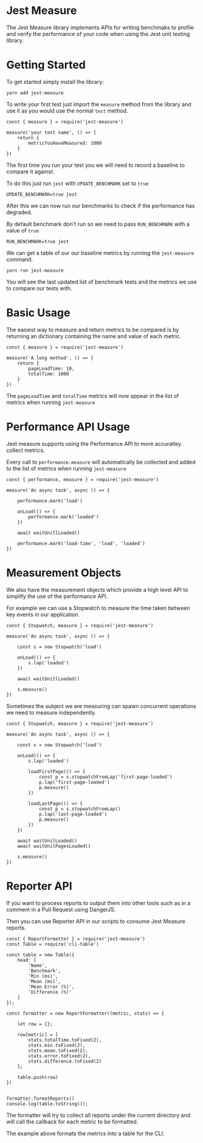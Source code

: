 # Jest Measure

The Jest Measure library implements APIs for writing benchmaks to profile and
verify the performance of your code when using
the Jest unit testing library.

# Getting Started

To get started simply install the library:

```
yarn add jest-measure
```

To write your first test just import the 
`measure` method from the library and use it
as you would use the normal `test` method.

```
const { measure } = require('jest-measure')

measure('your test name', () => {
    return {
        metricYouHaveMeasured: 1000
    }
})
```

The first time you run your test you we will
need to record a baseline to compare it against.

To do this just run `jest` with `UPDATE_BENCHMARK` set to `true`

```
UPDATE_BENCHMARK=true jest
```

After this we can now run our benchmarks to check if the performance
has degraded.

By default benchmark don't run so we need to 
pass `RUN_BENCHMARK` with a value of `true`

```
RUN_BENCHMARK=true jest
```

We can get a table of our our baseline metrics by running 
the `jest-measure` command.

```
yarn run jest-measure
```

You will see the last updated list of benchmark tests
and the metrics we use to compare our tests with.

# Basic Usage

The easiest way to measure and return metrics to be compared is by
returning an dictionary containing the name and value of each metric.

```
const { measure } = require('jest-measure')

measure('A long method', () => {
    return {
        pageLoadTime: 10,
        totalTime: 1000
    }
})
```

The `pageLoadTime` and `totalTime` metrics will now appear in the list
of metrics when running `jest-measure`

# Performance API Usage

Jest measure supports using the Performance API to more accuratley
collect metrics.

Every call to `performance.measure` will automatically be collected and
added to the list of metrics when running `jest-measure`

```
const { performance, measure } = require('jest-measure')

measure('An async task', async () => {

    performance.mark('load')

    onLoad(() => {
        performance.mark('loaded')
    })

    await waitUnitlLoaded()
    
    performance.mark('load-time', 'load', 'loaded')
})
```

# Measurement Objects

We also have the measurement objects which provide
a high level API to simplify the use of the performance API.

For example we can use a Stopwatch to measure the time taken between
key events in our application.

```
const { Stopwatch, measure } = require('jest-measure')

measure('An async task', async () => {

    const s = new Stopwatch('load')

    onLoad(() => {
        s.lap('loaded')
    })

    await waitUnitlLoaded()

    s.measure()
})
```

Sometimes the subject we are measuring can spawn concurrent operations
we need to measure independently.


```
const { Stopwatch, measure } = require('jest-measure')

measure('An async task', async () => {

    const s = new Stopwatch('load')

    onLoad(() => {
        s.lap('loaded')

        loadFirstPage(() => {
            const p = s.stopwatchFromLap('first-page-loaded')
            p.lap('first-page-loaded')
            p.measure()
        })

        loadLastPage(() => {
            const p = s.stopwatchFromLap()
            p.lap('last-page-loaded')
            p.measure()
        })
    })

    await waitUnilLoaded()
    await waitUnilPagesLoaded()

    s.measure()
})
```

# Reporter API

If you want to process reports to output them into other tools such as
in a comment in a Pull Request using DangerJS.

Then you can use Reporter API in our scripts to consume Jest Measure
reports.

```
const { ReportFormatter } = require('jest-measure')
const Table = require('cli-table')

const table = new Table({
    head: [
        'Name',
        'Benchmark',
        'Min (ms)',
        'Mean (ms)',
        'Mean Error (%)',
        'Difference (%)'
    ]
});

const formatter = new ReportFormatter((metric, stats) => {

    let row = {};

    row[metric] = [
        stats.totalTime.toFixed(2),
        stats.min.toFixed(2),
        stats.mean.toFixed(2),
        stats.error.toFixed(2),
        stats.difference.toFixed(2)
    ];

    table.push(row)
})


formatter.formatReports()
console.log(table.toString());
```

The formatter will try to collect all reports under the current directory
and will call the callback for each metric to be formatted.

The example above formats the metrics into a table for the CLI.